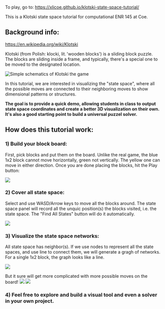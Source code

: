 To play, go to:
https://xlicoe.github.io/klotski-state-space-tutorial/

This is a Klotski state space tutorial for computational ENR 145 at Coe.


## Background info:

https://en.wikipedia.org/wiki/Klotski

Klotski (from Polish: klocki, lit. 'wooden blocks') is a sliding block puzzle. The blocks are sliding inside a frame, and typically, there's a special one to be moved to the designated location.

![Simple schematics of Klotski the game](/../main/graphs/Klotski.png)

In this tutorial, we are interested in visualizing the "state space", where all the possible moves are connected to their neighboring moves to show dimensional patterns or structures.

**The goal is to provide a quick demo, allowing students in class to output state space coordinates and create a better 3D visualization on their own. It's also a good starting point to build a universal puzzel solver.**

## How does this tutorial work:

### 1) Build your block board:

First, pick blocks and put them on the board. Unlike the real game, the blue 1x2 block cannot move horizontally, green not vertically. The yellow one can move in either direction. Once you are done placing the blocks, hit the Play button:

![](/../main/graphs/block_placing.png)

### 2) Cover all state space:

Select and use WASD/Arrow keys to move all the blocks around. The state space panel will record all the unquic position(s) the blocks visited, i.e. the state space.
The "Find All States" button will do it automatically.

![](/../main/graphs/One_block_state_space.png)

### 3) Visualize the state space networks:

All state space has neighbor(s). If we use nodes to represent all the state spaces, and use line to connect them, we will generate a gragh of networks. For a single 1x2 block, the graph looks like a line.

![](/../main/graphs/visual.png)

But it sure will get more complicated with more possible moves on the board!
![](/../main/graphs/more_blocks.png)
![](/../main/graphs/more_visual.png)

### 4) Feel free to explore and build a visual tool and even a solver in your own project.
